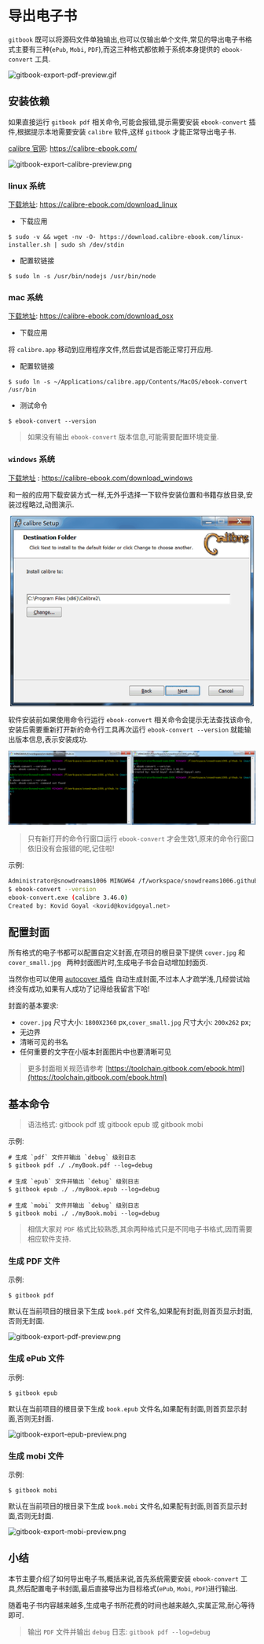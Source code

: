 # 导出电子书

`gitbook` 既可以将源码文件单独输出,也可以仅输出单个文件,常见的导出电子书格式主要有三种(`ePub`, `Mobi`, `PDF`),而这三种格式都依赖于系统本身提供的 `ebook-convert` 工具.

![gitbook-export-pdf-preview.gif](./images/gitbook-export-pdf-preview.gif)

## 安装依赖

如果直接运行 `gitbook pdf` 相关命令,可能会报错,提示需要安装 `ebook-convert` 插件,根据提示本地需要安装 `calibre` 软件,这样 `gitbook` 才能正常导出电子书.

[calibre 官网](https://calibre-ebook.com/): https://calibre-ebook.com/

![gitbook-export-calibre-preview.png](./images/gitbook-export-calibre-preview.png)

### linux 系统

[下载地址](https://calibre-ebook.com/download_linux): https://calibre-ebook.com/download_linux

- 下载应用

```
$ sudo -v && wget -nv -O- https://download.calibre-ebook.com/linux-installer.sh | sudo sh /dev/stdin
```

- 配置软链接

```
$ sudo ln -s /usr/bin/nodejs /usr/bin/node
```

### mac 系统

[下载地址](https://calibre-ebook.com/download_osx): https://calibre-ebook.com/download_osx

- 下载应用

将 `calibre.app` 移动到应用程序文件,然后尝试是否能正常打开应用.

- 配置软链接

```
$ sudo ln -s ~/Applications/calibre.app/Contents/MacOS/ebook-convert /usr/bin
```

- 测试命令

```
$ ebook-convert --version
```

> 如果没有输出 `ebook-convert` 版本信息,可能需要配置环境变量.

### `windows` 系统

[下载地址](https://calibre-ebook.com/download_windows) : https://calibre-ebook.com/download_windows

和一般的应用下载安装方式一样,无外乎选择一下软件安装位置和书籍存放目录,安装过程略过,动图演示.

![gitbook-export-calibre-windows-install.gif](./images/gitbook-export-calibre-windows-install.gif)

软件安装前如果使用命令行运行 `ebook-convert` 相关命令会提示无法查找该命令,安装后需要重新打开新的命令行工具再次运行 `ebook-convert --version` 就能输出版本信息,表示安装成功.

![gitbook-export-calibre-windows-version.png](./images/gitbook-export-calibre-windows-version.png)

> 只有新打开的命令行窗口运行 `ebook-convert` 才会生效1,原来的命令行窗口依旧没有会报错的呢,记住啦!

示例:

```bash
Administrator@snowdreams1006 MINGW64 /f/workspace/snowdreams1006.github.io (master)
$ ebook-convert --version
ebook-convert.exe (calibre 3.46.0)
Created by: Kovid Goyal <kovid@kovidgoyal.net>
```

## 配置封面

所有格式的电子书都可以配置自定义封面,在项目的根目录下提供 `cover.jpg` 和 `cover_small.jpg ` 两种封面图片时,生成电子书会自动增加封面页.

当然你也可以使用 [autocover 插件](https://plugins.gitbook.com/plugin/autocover) 自动生成封面,不过本人才疏学浅,几经尝试始终没有成功,如果有人成功了记得给我留言下哈!

封面的基本要求:

- `cover.jpg` 尺寸大小: `1800X2360` px,`cover_small.jpg` 尺寸大小: `200x262` px;
- 无边界
- 清晰可见的书名
- 任何重要的文字在小版本封面图片中也要清晰可见

> 更多封面相关规范请参考 [https://toolchain.gitbook.com/ebook.html](https://toolchain.gitbook.com/ebook.html)

## 基本命令

> 语法格式: gitbook pdf 或 gitbook epub 或 gitbook mobi

示例:

```
# 生成 `pdf` 文件并输出 `debug` 级别日志
$ gitbook pdf ./ ./myBook.pdf --log=debug

# 生成 `epub` 文件并输出 `debug` 级别日志
$ gitbook epub ./ ./myBook.epub --log=debug

# 生成 `mobi` 文件并输出 `debug` 级别日志
$ gitbook mobi ./ ./myBook.mobi --log=debug
```

> 相信大家对 `PDF` 格式比较熟悉,其余两种格式只是不同电子书格式,因而需要相应软件支持.

### 生成 PDF 文件

示例:
 
```
$ gitbook pdf
```

默认在当前项目的根目录下生成 `book.pdf` 文件名,如果配有封面,则首页显示封面,否则无封面.

![gitbook-export-pdf-preview.png](./images/gitbook-export-pdf-preview.png)

### 生成 ePub 文件

示例:

```
$ gitbook epub
```

默认在当前项目的根目录下生成 `book.epub` 文件名,如果配有封面,则首页显示封面,否则无封面.

![gitbook-export-epub-preview.png](./images/gitbook-export-epub-preview.png)

### 生成 mobi 文件

示例:

```
$ gitbook mobi
```

默认在当前项目的根目录下生成 `book.mobi` 文件名,如果配有封面,则首页显示封面,否则无封面.

![gitbook-export-mobi-preview.png](./images/gitbook-export-mobi-preview.png)

## 小结

本节主要介绍了如何导出电子书,概括来说,首先系统需要安装 `ebook-convert` 工具,然后配置电子书封面,最后直接导出为目标格式(`ePub`, `Mobi`, `PDF`)进行输出.

随着电子书内容越来越多,生成电子书所花费的时间也越来越久,实属正常,耐心等待即可.

> 输出 `PDF` 文件并输出 `debug` 日志: `gitbook pdf --log=debug`


